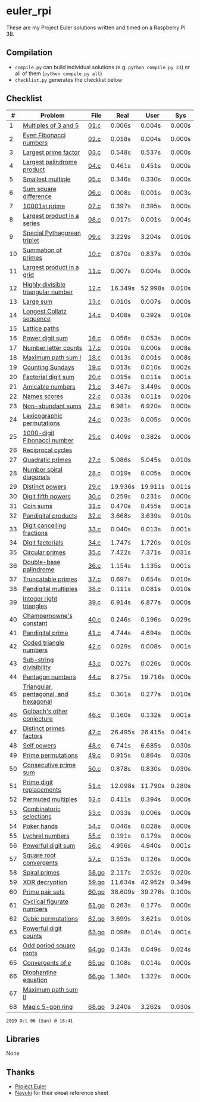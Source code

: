 # euler_rpi
These are my Project Euler solutions written and timed on a Raspberry Pi 3B.

## Compilation
* `compile.py` can build individual solutions (e.g. `python compile.py 23`) or all of them (`python compile.py all`)
* `checklist.py` generates the checklist below

## Checklist
&#35; | Problem | File | Real | User | Sys
----- | --------| ---- | ---- | ---- | ---
1 | [Multiples of 3 and 5](https://projecteuler.net/problem=1) | [01.c](https://github.com/serope/euler_rpi/blob/master/c/01.c) | 0.006s | 0.004s | 0.000s
2 | [Even Fibonacci numbers](https://projecteuler.net/problem=2) | [02.c](https://github.com/serope/euler_rpi/blob/master/c/02.c) | 0.018s | 0.004s | 0.000s
3 | [Largest prime factor](https://projecteuler.net/problem=3) | [03.c](https://github.com/serope/euler_rpi/blob/master/c/03.c) | 0.548s | 0.537s | 0.000s
4 | [Largest palindrome product](https://projecteuler.net/problem=4) | [04.c](https://github.com/serope/euler_rpi/blob/master/c/04.c) | 0.461s | 0.451s | 0.000s
5 | [Smallest multiple](https://projecteuler.net/problem=5) | [05.c](https://github.com/serope/euler_rpi/blob/master/c/05.c) | 0.346s | 0.330s | 0.000s
6 | [Sum square difference](https://projecteuler.net/problem=6) | [06.c](https://github.com/serope/euler_rpi/blob/master/c/06.c) | 0.008s | 0.001s | 0.003s
7 | [10001st prime](https://projecteuler.net/problem=7) | [07.c](https://github.com/serope/euler_rpi/blob/master/c/07.c) | 0.397s | 0.395s | 0.000s
8 | [Largest product in a series](https://projecteuler.net/problem=8) | [08.c](https://github.com/serope/euler_rpi/blob/master/c/08.c) | 0.017s | 0.001s | 0.004s
9 | [Special Pythagorean triplet](https://projecteuler.net/problem=9) | [09.c](https://github.com/serope/euler_rpi/blob/master/c/09.c) | 3.229s | 3.204s | 0.010s
10 | [Summation of primes](https://projecteuler.net/problem=10) | [10.c](https://github.com/serope/euler_rpi/blob/master/c/10.c) | 0.870s | 0.837s | 0.030s
11 | [Largest product in a grid](https://projecteuler.net/problem=11) | [11.c](https://github.com/serope/euler_rpi/blob/master/c/11.c) | 0.007s | 0.004s | 0.000s
12 | [Highly divisible triangular number](https://projecteuler.net/problem=12) | [12.c](https://github.com/serope/euler_rpi/blob/master/c/12.c) | 16.349s | 52.998s | 0.010s
13 | [Large sum](https://projecteuler.net/problem=13) | [13.c](https://github.com/serope/euler_rpi/blob/master/c/13.c) | 0.010s | 0.007s | 0.000s
14 | [Longest Collatz sequence](https://projecteuler.net/problem=14) | [14.c](https://github.com/serope/euler_rpi/blob/master/c/14.c) | 0.408s | 0.392s | 0.010s
15 | [Lattice paths](https://projecteuler.net/problem=15) | | | |
16 | [Power digit sum](https://projecteuler.net/problem=16) | [16.c](https://github.com/serope/euler_rpi/blob/master/c/16.c) | 0.056s | 0.053s | 0.000s
17 | [Number letter counts](https://projecteuler.net/problem=17) | [17.c](https://github.com/serope/euler_rpi/blob/master/c/17.c) | 0.010s | 0.000s | 0.008s
18 | [Maximum path sum I](https://projecteuler.net/problem=18) | [18.c](https://github.com/serope/euler_rpi/blob/master/c/18.c) | 0.013s | 0.001s | 0.008s
19 | [Counting Sundays](https://projecteuler.net/problem=19) | [19.c](https://github.com/serope/euler_rpi/blob/master/c/19.c) | 0.013s | 0.010s | 0.002s
20 | [Factorial digit sum](https://projecteuler.net/problem=20) | [20.c](https://github.com/serope/euler_rpi/blob/master/c/20.c) | 0.015s | 0.011s | 0.001s
21 | [Amicable numbers](https://projecteuler.net/problem=21) | [21.c](https://github.com/serope/euler_rpi/blob/master/c/21.c) | 3.467s | 3.449s | 0.000s
22 | [Names scores](https://projecteuler.net/problem=22) | [22.c](https://github.com/serope/euler_rpi/blob/master/c/22.c) | 0.033s | 0.011s | 0.020s
23 | [Non-abundant sums](https://projecteuler.net/problem=23) | [23.c](https://github.com/serope/euler_rpi/blob/master/c/23.c) | 6.981s | 6.920s | 0.000s
24 | [Lexicographic permutations](https://projecteuler.net/problem=24) | [24.c](https://github.com/serope/euler_rpi/blob/master/c/24.c) | 0.023s | 0.005s | 0.000s
25 | [1000-digit Fibonacci number](https://projecteuler.net/problem=25) | [25.c](https://github.com/serope/euler_rpi/blob/master/c/25.c) | 0.409s | 0.382s | 0.000s
26 | [Reciprocal cycles](https://projecteuler.net/problem=26) | | | |
27 | [Quadratic primes](https://projecteuler.net/problem=27) | [27.c](https://github.com/serope/euler_rpi/blob/master/c/27.c) | 5.086s | 5.045s | 0.010s
28 | [Number spiral diagonals](https://projecteuler.net/problem=28) | [28.c](https://github.com/serope/euler_rpi/blob/master/c/28.c) | 0.019s | 0.005s | 0.000s
29 | [Distinct powers](https://projecteuler.net/problem=29) | [29.c](https://github.com/serope/euler_rpi/blob/master/c/29.c) | 19.936s | 19.911s | 0.011s
30 | [Digit fifth powers](https://projecteuler.net/problem=30) | [30.c](https://github.com/serope/euler_rpi/blob/master/c/30.c) | 0.259s | 0.231s | 0.000s
31 | [Coin sums](https://projecteuler.net/problem=31) | [31.c](https://github.com/serope/euler_rpi/blob/master/c/31.c) | 0.470s | 0.455s | 0.001s
32 | [Pandigital products](https://projecteuler.net/problem=32) | [32.c](https://github.com/serope/euler_rpi/blob/master/c/32.c) | 3.668s | 3.639s | 0.010s
33 | [Digit cancelling fractions](https://projecteuler.net/problem=33) | [33.c](https://github.com/serope/euler_rpi/blob/master/c/33.c) | 0.040s | 0.013s | 0.001s
34 | [Digit factorials](https://projecteuler.net/problem=34) | [34.c](https://github.com/serope/euler_rpi/blob/master/c/34.c) | 1.747s | 1.720s | 0.010s
35 | [Circular primes](https://projecteuler.net/problem=35) | [35.c](https://github.com/serope/euler_rpi/blob/master/c/35.c) | 7.422s | 7.371s | 0.031s
36 | [Double-base palindrome](https://projecteuler.net/problem=36) | [36.c](https://github.com/serope/euler_rpi/blob/master/c/36.c) | 1.154s | 1.135s | 0.001s
37 | [Truncatable primes](https://projecteuler.net/problem=37) | [37.c](https://github.com/serope/euler_rpi/blob/master/c/37.c) | 0.697s | 0.654s | 0.010s
38 | [Pandigital multiples](https://projecteuler.net/problem=38) | [38.c](https://github.com/serope/euler_rpi/blob/master/c/38.c) | 0.111s | 0.081s | 0.010s
39 | [Integer right triangles](https://projecteuler.net/problem=39) | [39.c](https://github.com/serope/euler_rpi/blob/master/c/39.c) | 6.914s | 6.877s | 0.000s
40 | [Champernowne's constant](https://projecteuler.net/problem=40) | [40.c](https://github.com/serope/euler_rpi/blob/master/c/40.c) | 0.246s | 0.196s | 0.029s
41 | [Pandigital prime](https://projecteuler.net/problem=41) | [41.c](https://github.com/serope/euler_rpi/blob/master/c/41.c) | 4.744s | 4.694s | 0.000s
42 | [Coded triangle numbers](https://projecteuler.net/problem=42) | [42.c](https://github.com/serope/euler_rpi/blob/master/c/42.c) | 0.029s | 0.008s | 0.001s
43 | [Sub-string divisibility](https://projecteuler.net/problem=43) | [43.c](https://github.com/serope/euler_rpi/blob/master/c/43.c) | 0.027s | 0.026s | 0.000s
44 | [Pentagon numbers](https://projecteuler.net/problem=44) | [44.c](https://github.com/serope/euler_rpi/blob/master/c/44.c) | 8.275s | 19.716s | 0.000s
45 | [Triangular, pentagonal, and hexagonal](https://projecteuler.net/problem=45) | [45.c](https://github.com/serope/euler_rpi/blob/master/c/45.c) | 0.301s | 0.277s | 0.010s
46 | [Golbach's other conjecture](https://projecteuler.net/problem=46) | [46.c](https://github.com/serope/euler_rpi/blob/master/c/46.c) | 0.160s | 0.132s | 0.001s
47 | [Distinct primes factors](https://projecteuler.net/problem=47) | [47.c](https://github.com/serope/euler_rpi/blob/master/c/47.c) | 26.495s | 26.415s | 0.041s
48 | [Self powers](https://projecteuler.net/problem=48) | [48.c](https://github.com/serope/euler_rpi/blob/master/c/48.c) | 6.741s | 6.685s | 0.030s
49 | [Prime permutations](https://projecteuler.net/problem=49) | [49.c](https://github.com/serope/euler_rpi/blob/master/c/49.c) | 0.915s | 0.864s | 0.030s
50 | [Consecutive prime sum](https://projecteuler.net/problem=50) | [50.c](https://github.com/serope/euler_rpi/blob/master/c/50.c) | 0.878s | 0.830s | 0.030s
51 | [Prime digit replacements](https://projecteuler.net/problem=51) | [51.c](https://github.com/serope/euler_rpi/blob/master/c/51.c) | 12.098s | 11.790s | 0.280s
52 | [Permuted multiples](https://projecteuler.net/problem=52) | [52.c](https://github.com/serope/euler_rpi/blob/master/c/52.c) | 0.411s | 0.394s | 0.000s
53 | [Combinatoric selections](https://projecteuler.net/problem=53) | [53.c](https://github.com/serope/euler_rpi/blob/master/c/53.c) | 0.033s | 0.006s | 0.000s
54 | [Poker hands](https://projecteuler.net/problem=54) | [54.c](https://github.com/serope/euler_rpi/blob/master/c/54.c) | 0.046s | 0.028s | 0.000s
55 | [Lychrel numbers](https://projecteuler.net/problem=55) | [55.c](https://github.com/serope/euler_rpi/blob/master/c/55.c) | 0.191s | 0.179s | 0.000s
56 | [Powerful digit sum](https://projecteuler.net/problem=56) | [56.c](https://github.com/serope/euler_rpi/blob/master/c/56.c) | 4.956s | 4.940s | 0.001s
57 | [Square root convergents](https://projecteuler.net/problem=57) | [57.c](https://github.com/serope/euler_rpi/blob/master/c/57.c) | 0.153s | 0.126s | 0.000s
58 | [Spiral primes](https://projecteuler.net/problem=58) | [58.go](https://github.com/serope/euler_rpi/blob/master/go/58.go) | 2.117s | 2.052s | 0.020s
59 | [XOR decryption](https://projecteuler.net/problem=59) | [59.go](https://github.com/serope/euler_rpi/blob/master/go/59.go) | 11.634s | 42.952s | 0.349s
60 | [Prime pair sets](https://projecteuler.net/problem=60) | [60.go](https://github.com/serope/euler_rpi/blob/master/go/60.go) | 38.609s | 39.276s | 0.100s
61 | [Cyclical figurate numbers](https://projecteuler.net/problem=61) | [61.go](https://github.com/serope/euler_rpi/blob/master/go/61.go) | 0.263s | 0.177s | 0.000s
62 | [Cubic permutations](https://projecteuler.net/problem=62) | [62.go](https://github.com/serope/euler_rpi/blob/master/go/62.go) | 3.699s | 3.621s | 0.010s
63 | [Powerful digit counts](https://projecteuler.net/problem=63) | [63.go](https://github.com/serope/euler_rpi/blob/master/go/63.go) | 0.098s | 0.014s | 0.001s
64 | [Odd period square roots](https://projecteuler.net/problem=64) | [64.go](https://github.com/serope/euler_rpi/blob/master/go/64.go) | 0.143s | 0.049s | 0.024s
65 | [Convergents of *e*](https://projecteuler.net/problem=65) | [65.go](https://github.com/serope/euler_rpi/blob/master/go/65.go) | 0.108s | 0.014s | 0.000s
66 | [Diophantine equation](https://projecteuler.net/problem=66) | [66.go](https://github.com/serope/euler_rpi/blob/master/go/66.go) | 1.380s | 1.322s | 0.000s
67 | [Maximum path sum II](https://projecteuler.net/problem=67) | | | |
68 | [Magic 5-gon ring](https://projecteuler.net/problem=68) | [68.go](https://github.com/serope/euler_rpi/blob/master/go/68.go) | 3.240s | 3.262s | 0.030s


`2019 Oct 06 (Sun) @ 18:41`




## Libraries
None

## Thanks
* [Project Euler](https://projecteuler.net)
* [Nayuki](https://github.com/nayuki/Project-Euler-solutions/blob/master/Answers.txt) for their ~~cheat~~ reference sheet
